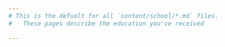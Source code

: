 ```yaml
---
# This is the defualt for all `content/school/*.md` files.
#   These pages describe the education you've received

---
```


